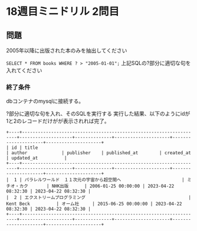 # 18週目ミニドリル 2問目

## 問題

2005年以降に出版された本のみを抽出してください

`SELECT * FROM books WHERE ? > "2005-01-01";`
上記SQLの?部分に適切な句を入れてください

### 終了条件
dbコンテナのmysqlに接続する。

?部分に適切な句を入れ、そのSQLを実行する
実行した結果、以下のようにidが1と2のレコードだけがが表示されれば完了。

```
+----+--------------------------------------------------------------------+--------------------+--------------+---------------------+---------------------+---------------------+
| id | title                                                              | author             | publisher    | published_at        | created_at          | updated_at          |
+----+--------------------------------------------------------------------+--------------------+--------------+---------------------+---------------------+---------------------+
|  1 | パラレルワールド　１１次元の宇宙から超空間へ                       | ミチオ・カク       | NHK出版      | 2006-01-25 00:00:00 | 2023-04-22 08:32:30 | 2023-04-22 08:32:30 |
|  2 | エクストリームプログラミング                                       | Kent Beck          | オーム社     | 2015-06-25 00:00:00 | 2023-04-22 08:32:30 | 2023-04-22 08:32:30 |
+----+--------------------------------------------------------------------+--------------------+--------------+---------------------+---------------------+---------------------+
```
